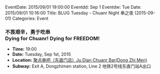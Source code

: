 EventDate: 2015/09/01 19:00:00
Eventdd: Sep 1
Eventdw: Tue
Date: 2015/09/01 10:16:00
Title: BLUG Tuesday - Chuanr Night 串之夜 (2015-09-01)
Categories: Event

### 不畏艰辛，勇于吃串<br />Dying for Chuanr! Dying for FREEDOM!

* **Time:** 19:00
* **Date:** Tuesday, Sep 1st, 2015
* **Location:** [聚点串吧（东直门店）Ju Dian Chuanr Bar(Dong Zhi Men)](http://www.dianping.com/shop/3296761)
* **Subway:** Exit A, Dongzhimen station, Line 2 地铁2号线东直门站A出口
